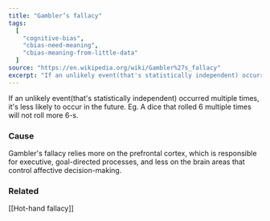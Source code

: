 ```yaml
---
title: "Gambler’s fallacy"
tags:
  [
    "cognitive-bias",
    "cbias-need-meaning",
    "cbias-meaning-from-little-data"
  ]
source: "https://en.wikipedia.org/wiki/Gambler%27s_fallacy"
excerpt: "If an unlikely event(that's statistically independent) occurred multiple times, it's less likely to occur in the future."
---
```


If an unlikely event(that's statistically independent) occurred multiple times, it's less likely to occur in the future. Eg. A dice that rolled 6 multiple times will not roll more 6-s.

### Cause

Gambler's fallacy relies more on the prefrontal cortex, which is responsible for executive, goal-directed processes, and less on the brain areas that control affective decision-making. 

### Related

[[Hot-hand fallacy]]